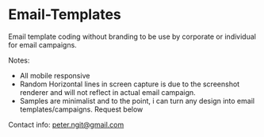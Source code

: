 # Email-Templates
Email template coding without branding to be use by corporate or individual for email campaigns.

Notes:
- All mobile responsive
- Random Horizontal lines in screen capture is due to the screenshot renderer and will not reflect in actual email campaign.
- Samples are minimalist and to the point, i can turn any design into email templates/campaigns. Request below



Contact info: peter.ngit@gmail.com


